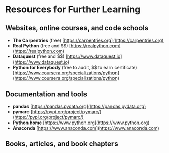 # Resources for Further Learning
## Websites, online courses, and code schools
- **The Carpentries** (free) [https://carpentries.org](https://carpentries.org)
- **Real Python** (free and $$) [https://realpython.com](https://realpython.com)
- **Dataquest** (free and $$) [https://www.dataquest.io](https://www.dataquest.io)
- **Python for Everybody** (free to audit, $$ to earn certificate) [https://www.coursera.org/specializations/python](https://www.coursera.org/specializations/python)

## Documentation and tools

- **pandas** [https://pandas.pydata.org](https://pandas.pydata.org)
- **pymarc** [https://pypi.org/project/pymarc/](https://pypi.org/project/pymarc/)
- **Python home** [https://www.python.org](https://www.python.org)
- **Anaconda** [https://www.anaconda.com](https://www.anaconda.com)

## Books, articles, and book chapters
